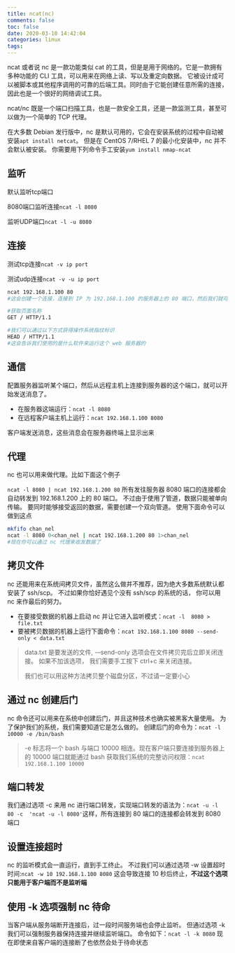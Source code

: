 ```yaml
---
title: ncat(nc)
comments: false
toc: false
date: 2020-03-10 14:42:04
categories: linux
tags:
---
```


ncat 或者说 nc 是一款功能类似 cat 的工具，但是是用于网络的。它是一款拥有多种功能的 CLI 工具，可以用来在网络上读、写以及重定向数据。 它被设计成可以被脚本或其他程序调用的可靠的后端工具。同时由于它能创建任意所需的连接，因此也是一个很好的网络调试工具。

ncat/nc 既是一个端口扫描工具，也是一款安全工具，还是一款监测工具，甚至可以做为一个简单的 TCP 代理。

在大多数 Debian 发行版中，nc 是默认可用的，它会在安装系统的过程中自动被安装`apt install netcat`。 但是在 CentOS 7/RHEL 7 的最小化安装中，nc 并不会默认被安装。 你需要用下列命令手工安装`yum install nmap-ncat`

## 监听

默认监听tcp端口

8080端口监听连接`ncat -l 8080`

监听UDP端口`ncat -l -u 8080`

## 连接

测试tcp连接`ncat -v ip port`

测试udp连接`ncat -v -u ip port`

``` sh
ncat 192.168.1.100 80
#这会创建一个连接，连接到 IP 为 192.168.1.100 的服务器上的 80 端口，然后我们就可以向服务器发送指令了

#获取页面名称
GET / HTTP/1.1

#我们可以通过以下方式获得操作系统指纹标识
HEAD / HTTP/1.1
#这会告诉我们使用的是什么软件来运行这个 web 服务器的
```

## 通信

配置服务器监听某个端口，然后从远程主机上连接到服务器的这个端口，就可以开始发送消息了。

* 在服务器这端运行：`ncat -l 8080`
* 在远程客户端主机上运行：`ncat 192.168.1.100 8080`

客户端发送消息，这些消息会在服务器终端上显示出来

## 代理

nc 也可以用来做代理。比如下面这个例子

`ncat -l 8080 | ncat 192.168.1.200 80`
所有发往服务器 8080 端口的连接都会自动转发到 192.168.1.200 上的 80 端口。 不过由于使用了管道，数据只能被单向传输。 要同时能够接受返回的数据，需要创建一个双向管道。 使用下面命令可以做到这点

``` sh
mkfifo chan_nel
ncat -l 8080 0<chan_nel | ncat 192.168.1.200 80 1>chan_nel
#现在你可以通过 nc 代理来收发数据了
```

## 拷贝文件

nc 还能用来在系统间拷贝文件，虽然这么做并不推荐，因为绝大多数系统默认都安装了 ssh/scp。 不过如果你恰好遇见个没有 ssh/scp 的系统的话， 你可以用 nc 来作最后的努力。

* 在要接受数据的机器上启动 nc 并让它进入监听模式：`ncat -l  8080 > file.txt`
* 要被拷贝数据的机器上运行下面命令：`ncat 192.168.1.100 8080 --send-only < data.txt`
> data.txt 是要发送的文件, -–send-only 选项会在文件拷贝完后立即关闭连接。 如果不加该选项， 我们需要手工按下 ctrl+c 来关闭连接。
>
>我们也可以用这种方法拷贝整个磁盘分区，不过请一定要小心

## 通过 nc 创建后门

nc 命令还可以用来在系统中创建后门，并且这种技术也确实被黑客大量使用。 为了保护我们的系统，我们需要知道它是怎么做的。 创建后门的命令为：`ncat -l 10000 -e /bin/bash`
> -e 标志将一个 bash 与端口 10000 相连。现在客户端只要连接到服务器上的 10000 端口就能通过 bash 获取我们系统的完整访问权限：`ncat 192.168.1.100 10000`

## 端口转发

我们通过选项 -c 来用 nc 进行端口转发，实现端口转发的语法为：`ncat -u -l  80 -c  'ncat -u -l 8080'`这样，所有连接到 80 端口的连接都会转发到 8080 端口

## 设置连接超时

nc 的监听模式会一直运行，直到手工终止。 不过我们可以通过选项 -w 设置超时时间:`ncat -w 10 192.168.1.100 8080`
这会导致连接 10 秒后终止，**不过这个选项只能用于客户端而不是监听端**

## 使用 -k 选项强制 nc 待命

当客户端从服务端断开连接后，过一段时间服务端也会停止监听。 但通过选项 -k 我们可以强制服务器保持连接并继续监听端口。 命令如下：`ncat -l -k 8080`
现在即使来自客户端的连接断了也依然会处于待命状态




